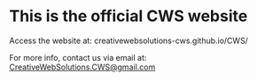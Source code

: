 # This is the official CWS website


Access the website at: creativewebsolutions-cws.github.io/CWS/

For more info, contact us via email at: CreativeWebSolutions.CWS@gmail.com

